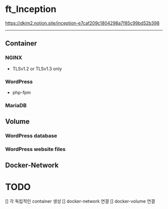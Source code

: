 # ft_Inception
https://dkim2.notion.site/inception-e7caf209c1804298a7f85c99bd52b398
***
## Container
### NGINX
- TLSv1.2 or TLSv1.3 only
### WordPress
- php-fpm
### MariaDB
## Volume
### WordPress database
### WordPress website files
## Docker-Network


# TODO
[] 각 독립적인 container 생성
[] docker-network 연결
[] docker-volume 연결
